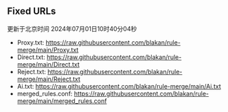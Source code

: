 ## Fixed URLs
更新于北京时间 2024年07月01日10时40分04秒
- Proxy.txt: https://raw.githubusercontent.com/blakan/rule-merge/main/Proxy.txt
- Direct.txt: https://raw.githubusercontent.com/blakan/rule-merge/main/Direct.txt
- Reject.txt: https://raw.githubusercontent.com/blakan/rule-merge/main/Reject.txt
- Ai.txt: https://raw.githubusercontent.com/blakan/rule-merge/main/Ai.txt
- merged_rules.conf: https://raw.githubusercontent.com/blakan/rule-merge/main/merged_rules.conf
